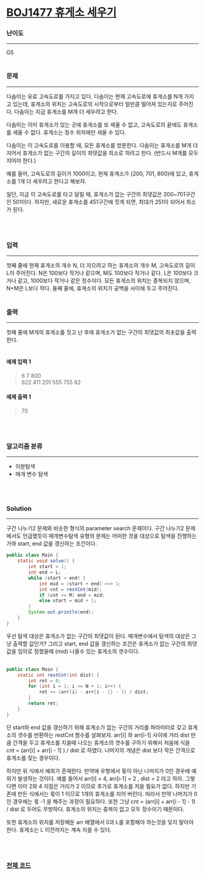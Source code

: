 # [BOJ1477 휴게소 세우기](https://www.acmicpc.net/problem/1477)

### 난이도

***
G5
<br><br>

### 문제

***
다솜이는 유료 고속도로를 가지고 있다. 다솜이는 현재 고속도로에 휴게소를 N개 가지고 있는데, 휴게소의 위치는 고속도로의 시작으로부터 얼만큼 떨어져 있는지로 주어진다. 다솜이는 지금 휴게소를 M개 더 세우려고 한다.

다솜이는 이미 휴게소가 있는 곳에 휴게소를 또 세울 수 없고, 고속도로의 끝에도 휴게소를 세울 수 없다. 휴게소는 정수 위치에만 세울 수 있다.

다솜이는 이 고속도로를 이용할 때, 모든 휴게소를 방문한다. 다솜이는 휴게소를 M개 더 지어서 휴게소가 없는 구간의 길이의 최댓값을 최소로 하려고 한다. (반드시 M개를 모두 지어야 한다.)

예를 들어, 고속도로의 길이가 1000이고, 현재 휴게소가 {200, 701, 800}에 있고, 휴게소를 1개 더 세우려고 한다고 해보자.

일단, 지금 이 고속도로를 타고 달릴 때, 휴게소가 없는 구간의 최댓값은 200~701구간인 501이다. 하지만, 새로운 휴게소를 451구간에 짓게 되면, 최대가 251이 되어서 최소가 된다.

<br><br>

### 입력

***
첫째 줄에 현재 휴게소의 개수 N, 더 지으려고 하는 휴게소의 개수 M, 고속도로의 길이 L이 주어진다. N은 100보다 작거나 같으며, M도 100보다 작거나 같다. L은 100보다 크거나 같고, 1000보다
작거나 같은 정수이다. 모든 휴게소의 위치는 중복되지 않으며, N+M은 L보다 작다. 둘째 줄에, 휴게소의 위치가 공백을 사이에 두고 주어진다.
<br><br>

### 출력

***
첫째 줄에 M개의 휴게소를 짓고 난 후에 휴게소가 없는 구간의 최댓값의 최솟값을 출력한다.
<br><br>

#### 예제 입력 1

> 6 7 800   
622 411 201 555 755 82

#### 예제 출력 1

> 70

<br><br>

### 알고리즘 분류

***

* 이분탐색
* 매개 변수 탐색

<br><br>

### Solution

***

구간 나누기2 문제와 비슷한 형식의 parameter search 문제이다. 구간 나누기2 문제에서도 언급했듯이 매개변수탐색 유형의 문제는 어떠한 것을 대상으로 탐색을 진행하는가와 start, end 값을 갱신하는
조건이다.

```java
public class Main {
    static void solve() {
        int start = 1;
        int end = L;
        while (start < end) {
            int mid = (start + end) >>> 1;
            int cnt = restCnt(mid);
            if (cnt <= M) end = mid;
            else start = mid + 1;
        }
        System.out.println(end);
    }
}
```

우선 탐색 대상은 휴게소가 없는 구간의 최댓값이 된다. 매개변수에서 탐색의 대상은 그냥 출력할 값인가? 그리고 start, end 값을 갱신하는 조건은 휴게소가 없는 구간의 최댓값을 임의로 정했을때 (mid) 나올수
있는 휴게소의 갯수이다.
<br><br>

```java
public class Main {
    static int restCnt(int dist) {
        int ret = 0;
        for (int i = 1; i <= N + 1; i++) {
            ret += (arr[i] - arr[i - 1] - 1) / dist;
        }
        return ret;
    }
}
```

단 start와 end 값을 갱신하기 위헤 휴게소가 없는 구간의 거리를 파라미터로 갖고 휴게소의 갯수를 반환하는 restCnt 함수를 살펴보자. arr[i] 와 arr[i-1] 사이에 거리 dist 만큼 간격을 두고
휴게소를 지을때 나오는 휴게소의 갯수를 구하기 위해서 처음에 식을 cnt = (arr[i] + arr[i - 1] ) / dist 로 하였다. 나머지의 개념은 dist 보다 작은 간격으로 휴게소를 짖는 경우이다.

하지만 위 식에서 예외가 존재한다. 만약에 우항에서 몫이 아닌 나머지가 0인 경우에 예외가 발생하는 것이다. 예를 들어서 arr[i] = 4, arr[i-1] = 2 , dist = 2 라고 하자. 그렇다면 이미
2와 4 지점은 거리가 2 이므로 추가로 휴게소를 지을 필요가 없다. 하지만 기존에 만든 식에서는 몫이 1 이므로 1개의 휴게소를 지어 버린다. 따라서 만약 나머지가 0 인 경우에는 몫 -1 을 해주는 과정이
필요하다. 또한 그냥 cnt = (arr[i] + arr[i - 1] - 1) / dist 로 두어도 무방하다. 휴게소의 위치는 중복이 없고 모두 정수이기 때문이다.

또한 휴게소의 위치를 저장해둔 arr 배열에서 0과 L를 포함해야 하는것을 잊지 말아야 한다. 휴게소는 L 이전까지는 계속 지을 수 있다.

<br><br>

### [전체 코드](https://github.com/Jungmin-Seo0527/CodingTest/blob/main/src/binarySearch/BOJ1477_휴게소_세우기.java)
